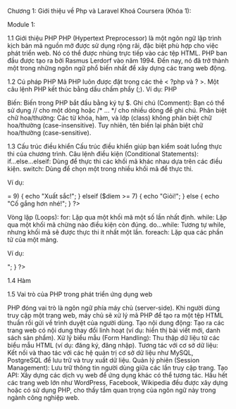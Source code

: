 Chương 1: Giới thiệu về Php và Laravel
Khoá Coursera (Khóa 1):

Module 1:

1.1 Giới thiệu PHP
PHP (Hypertext Preprocessor) là một ngôn ngữ lập trình kịch bản mã nguồn mở được sử dụng rộng rãi, đặc biệt phù hợp cho việc phát triển web. Nó có thể được nhúng trực tiếp vào các tệp HTML.
PHP ban đầu được tạo ra bởi Rasmus Lerdorf vào năm 1994. Đến nay, nó đã trở thành một trong những ngôn ngữ phổ biến nhất để xây dựng các trang web động.

1.2 Cú pháp PHP
Mã PHP luôn được đặt trong các thẻ < ?php và ? >. Một câu lệnh PHP kết thúc bằng dấu chấm phẩy (;).
Ví dụ:
PHP
<?php
    echo "Chào mừng bạn đến với PHP!";
    $ten = "Việt Nam";
    echo "Đất nước của tôi là " . $ten;
?>

Biến: Biến trong PHP bắt đầu bằng ký tự $.
Ghi chú (Comment): Bạn có thể sử dụng // cho một dòng hoặc /* ... */ cho nhiều dòng để ghi chú.
Phân biệt chữ hoa/thường: Các từ khóa, hàm, và lớp (class) không phân biệt chữ hoa/thường (case-insensitive). Tuy nhiên, tên biến lại phân biệt chữ hoa/thường (case-sensitive).

1.3 Cấu trúc điều khiển
Cấu trúc điều khiển giúp bạn kiểm soát luồng thực thi của chương trình.
Câu lệnh điều kiện (Conditional Statements):
if...else...elseif: Dùng để thực thi các khối mã khác nhau dựa trên các điều kiện.
switch: Dùng để chọn một trong nhiều khối mã để thực thi.

Ví dụ:
<?php
    $diem = 8;
    if ($diem >= 9) {
        echo "Xuất sắc!";
    } elseif ($diem >= 7) {
        echo "Giỏi!";
    } else {
        echo "Cố gắng hơn nhé!";
    }
?>

Vòng lặp (Loops):
for: Lặp qua một khối mã một số lần nhất định.
while: Lặp qua một khối mã chừng nào điều kiện còn đúng.
do...while: Tương tự while, nhưng khối mã sẽ được thực thi ít nhất một lần.
foreach: Lặp qua các phần tử của một mảng.

Ví dụ:
<?php
    for ($i = 1; $i <= 5; $i++) {
        echo "Số: " . $i . "<br>";
    }
?>

1.4 Hàm
<?php
    function chaoMung($ten) {
        return "Xin chào, " . $ten . "!";
    }
    echo chaoMung("Minh Anh");
?>

1.5 Vai trò của PHP trong phát triển ứng dụng web

PHP đóng vai trò là ngôn ngữ phía máy chủ (server-side). Khi người dùng truy cập một trang web, máy chủ sẽ xử lý mã PHP để tạo ra một tệp HTML thuần rồi gửi về trình duyệt của người dùng.
Tạo nội dung động: Tạo ra các trang web có nội dung thay đổi linh hoạt (ví dụ: hiển thị bài viết mới, danh sách sản phẩm).
Xử lý biểu mẫu (Form Handling): Thu thập dữ liệu từ các biểu mẫu HTML (ví dụ: đăng ký, đăng nhập).
Tương tác với cơ sở dữ liệu: Kết nối và thao tác với các hệ quản trị cơ sở dữ liệu như MySQL, PostgreSQL để lưu trữ và truy xuất dữ liệu.
Quản lý phiên (Session Management): Lưu trữ thông tin người dùng giữa các lần truy cập trang.
Tạo API: Xây dựng các dịch vụ web để ứng dụng khác có thể tương tác.
Hầu hết các trang web lớn như WordPress, Facebook, Wikipedia đều được xây dựng hoặc có sử dụng PHP, cho thấy tầm quan trọng của ngôn ngữ này trong ngành công nghiệp web.
